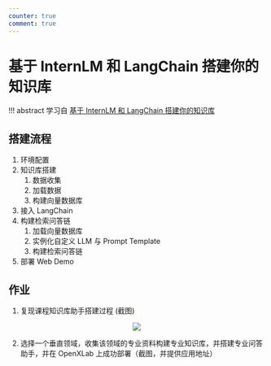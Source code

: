 ```yaml
---
counter: true
comment: true
---
```


# 基于 InternLM 和 LangChain 搭建你的知识库

!!! abstract
    学习自 [基于 InternLM 和 LangChain 搭建你的知识库](https://github.com/InternLM/tutorial/blob/main/langchain/readme.md)

## 搭建流程

1. 环境配置
2. 知识库搭建
      1. 数据收集
      2. 加载数据
      3. 构建向量数据库
3. 接入 LangChain
4. 构建检索问答链
      1. 加载向量数据库
      2. 实例化自定义 LLM 与 Prompt Template
      3. 构建检索问答链
5. 部署 Web Demo

## 作业

1. 复现课程知识库助手搭建过程 (截图)

<center><img src="https://cdn.jujimeizuo.cn/note/llm/internlm/hw_3_1.jpg"></center>

2. 选择一个垂直领域，收集该领域的专业资料构建专业知识库，并搭建专业问答助手，并在 OpenXLab 上成功部署（截图，并提供应用地址）